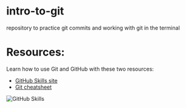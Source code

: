# intro-to-git
repository to practice git commits and working with git in the terminal 

# Resources:
Learn how to use Git and GitHub with these two resources: 
- [GitHub Skills site](https://skills.github.com/)
- [Git cheatsheet](https://training.github.com/downloads/github-git-cheat-sheet.pdf)


![GitHub Skills](https://github.com/LadyKerr/intro-to-git/assets/47188731/11a1ed10-4d2d-49dc-96e3-56628591fec4)
